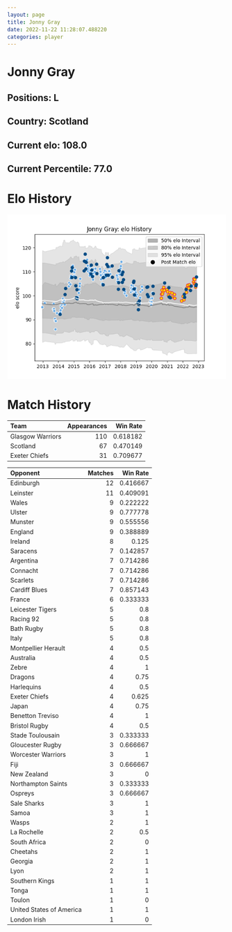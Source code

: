 ```yaml
---  
layout: page  
title: Jonny Gray  
date: 2022-11-22 11:28:07.488220  
categories: player  
---
```

# Jonny Gray

## Positions: L

## Country: Scotland

## Current elo: 108.0

## Current Percentile: 77.0

# Elo History


![elo history](history_JonnyGray.png)
# Match History


| Team             |   Appearances |   Win Rate |
|:-----------------|--------------:|-----------:|
| Glasgow Warriors |           110 |   0.618182 |
| Scotland         |            67 |   0.470149 |
| Exeter Chiefs    |            31 |   0.709677 |

| Opponent                 |   Matches |   Win Rate |
|:-------------------------|----------:|-----------:|
| Edinburgh                |        12 |   0.416667 |
| Leinster                 |        11 |   0.409091 |
| Wales                    |         9 |   0.222222 |
| Ulster                   |         9 |   0.777778 |
| Munster                  |         9 |   0.555556 |
| England                  |         9 |   0.388889 |
| Ireland                  |         8 |   0.125    |
| Saracens                 |         7 |   0.142857 |
| Argentina                |         7 |   0.714286 |
| Connacht                 |         7 |   0.714286 |
| Scarlets                 |         7 |   0.714286 |
| Cardiff Blues            |         7 |   0.857143 |
| France                   |         6 |   0.333333 |
| Leicester Tigers         |         5 |   0.8      |
| Racing 92                |         5 |   0.8      |
| Bath Rugby               |         5 |   0.8      |
| Italy                    |         5 |   0.8      |
| Montpellier Herault      |         4 |   0.5      |
| Australia                |         4 |   0.5      |
| Zebre                    |         4 |   1        |
| Dragons                  |         4 |   0.75     |
| Harlequins               |         4 |   0.5      |
| Exeter Chiefs            |         4 |   0.625    |
| Japan                    |         4 |   0.75     |
| Benetton Treviso         |         4 |   1        |
| Bristol Rugby            |         4 |   0.5      |
| Stade Toulousain         |         3 |   0.333333 |
| Gloucester Rugby         |         3 |   0.666667 |
| Worcester Warriors       |         3 |   1        |
| Fiji                     |         3 |   0.666667 |
| New Zealand              |         3 |   0        |
| Northampton Saints       |         3 |   0.333333 |
| Ospreys                  |         3 |   0.666667 |
| Sale Sharks              |         3 |   1        |
| Samoa                    |         3 |   1        |
| Wasps                    |         2 |   1        |
| La Rochelle              |         2 |   0.5      |
| South Africa             |         2 |   0        |
| Cheetahs                 |         2 |   1        |
| Georgia                  |         2 |   1        |
| Lyon                     |         2 |   1        |
| Southern Kings           |         1 |   1        |
| Tonga                    |         1 |   1        |
| Toulon                   |         1 |   0        |
| United States of America |         1 |   1        |
| London Irish             |         1 |   0        |